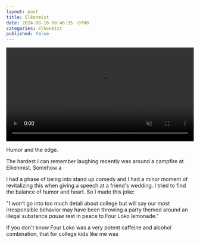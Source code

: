 ```yaml
---
layout: post
title: Elkenmist
date: 2024-08-16 08:46:35 -0700
categories: elkenmist
published: false
---
```

<style>
  .video-container {
    width: 100%;
    margin: 0 auto; /* This centers the container if it's narrower than its parent */
  }

  .video-container video {
    width: 100%;
    height: auto;
    max-width: 100%;
    display: block; /* This removes any unwanted space below the video */
  }
</style>
<div class="video-container">
  <video autoplay muted playsinline defaultMuted preload="auto" loop id="myVideo">
    <source src="assets/videos/elkwalkingshortsmall2.mp4" type="video/mp4">
  </video>
</div>

Humor and the edge.

The hardest I can remember laughing recently was around a campfire at Elkenmist. Somehow a

I had a phase of being into stand up comedy and I had a minor moment of revitalizing this when giving a speech at a
friend's wedding. I tried to find the balance of humor and heart. So I made this joke:

"I won’t go into too much detail about college but will say our most irresponsible behavior may have been throwing a
party themed around an illegal substance _pause_ rest in peace to Four Loko lemonade."

If you don't know Four Loko was a very potent caffeine and alcohol combination, that for college kids like me was
